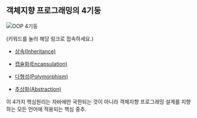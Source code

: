 ## 객체지향 프로그래밍의 4기둥
![OOP 4기둥](https://github.com/Luxahn/TIL/blob/main/img/OOP%204%E1%84%80%E1%85%B5%E1%84%83%E1%85%AE%E1%86%BC.png)

(키워드를 눌러 해당 링크로 접속하세요.)

- [상속(Inheritance)](https://github.com/Luxahn/TIL/blob/main/Section%201/%EA%B0%9D%EC%B2%B4%EC%A7%80%ED%96%A5%20%ED%94%84%EB%A1%9C%EA%B7%B8%EB%9E%98%EB%B0%8D(OOP%2C%20Object%20Oriented%20Programming)/%EC%83%81%EC%86%8D(Inheritance).md)

- [캡슐화(Encapsulation)](https://github.com/Luxahn/TIL/blob/main/Section%201/%EA%B0%9D%EC%B2%B4%EC%A7%80%ED%96%A5%20%ED%94%84%EB%A1%9C%EA%B7%B8%EB%9E%98%EB%B0%8D(OOP%2C%20Object%20Oriented%20Programming)/%EC%BA%A1%EC%8A%90%ED%99%94(Encapsulation).md)

- [다형성(Polymorphism)](https://github.com/Luxahn/TIL/blob/main/Section%201/%EA%B0%9D%EC%B2%B4%EC%A7%80%ED%96%A5%20%ED%94%84%EB%A1%9C%EA%B7%B8%EB%9E%98%EB%B0%8D(OOP%2C%20Object%20Oriented%20Programming)/%EB%8B%A4%ED%98%95%EC%84%B1(Polymorphism).md)

- [추상화(Abstraction)](https://github.com/Luxahn/TIL/blob/main/Section%201/%EA%B0%9D%EC%B2%B4%EC%A7%80%ED%96%A5%20%ED%94%84%EB%A1%9C%EA%B7%B8%EB%9E%98%EB%B0%8D(OOP%2C%20Object%20Oriented%20Programming)/%EC%B6%94%EC%83%81%ED%99%94(Abstraction).md
)

이 4가지 핵심원리는 자바에만 국한되는 것이 아니라 객체지향 프로그래밍 설계를 지향하는 모든 언어에 적용되는 핵심 중추.
